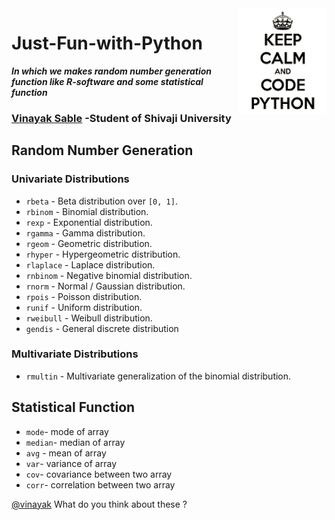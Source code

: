 <img src="python.png" alt="python" width="140" height="170" align="right">


# Just-Fun-with-Python 
**_In which we makes random number generation function like R-software and some statistical function_**

### [Vinayak Sable](https://www.linkedin.com/in/vinayak-sable-675502131) -Student of Shivaji University

## Random Number Generation

### Univariate Distributions

+ ``rbeta``                 - Beta distribution over ``[0, 1]``.
+ ``rbinom``                - Binomial distribution.
+ ``rexp``                  - Exponential distribution.
+ ``rgamma``                - Gamma distribution.
+ ``rgeom``                 - Geometric distribution.
+ ``rhyper``                - Hypergeometric distribution.
+ ``rlaplace``              - Laplace distribution.
+ ``rnbinom``               - Negative binomial distribution.
+ ``rnorm``                 - Normal / Gaussian distribution.
+ ``rpois``                 - Poisson distribution.
+ ``runif``                 - Uniform distribution.
+ ``rweibull``              - Weibull distribution.
+ ``gendis``                - General discrete distribution

### Multivariate Distributions
+ ``rmultin``              - Multivariate generalization of the binomial distribution.

## Statistical Function
+ ``mode``- mode of array
+ ``median``- median of array
+ ``avg`` - mean of array
+ ``var``- variance of array 
+ ``cov``- covariance between two array
+ ``corr``- correlation between two array



[@vinayak](https://github.com/vinayaksable2399) What do you think about these ?
